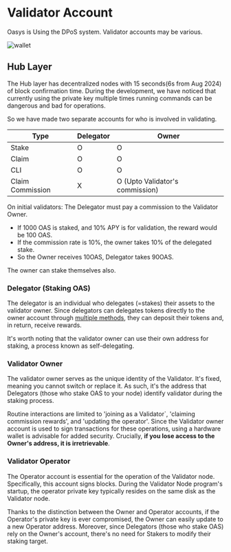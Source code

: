 ---
---

# Validator Account

<!-- TRANSLATE: Not sure what is meant by 'Validator accounts may be various' -->
Oasys is Using the DPoS system. Validator accounts may be various.

![wallet](/img/docs/techdocs/validator/wallet.png)

## Hub Layer

The Hub layer has decentralized nodes with 15 seconds(6s from Aug 2024) of block confirmation time. During the development, we have noticed that currently using the private key multiple times running commands can be dangerous and bad for operations.

So we have made two separate accounts for who is involved in validating.


| Type | Delegator | Owner |
|-----------|-----------|-----------|
| Stake| O | O |
| Claim | O | O |
| CLI | O | O |
| Claim Commission | X | O (Upto Validator's commission) |

On initial validators: The Delegator must pay a commission to the Validator Owner.
- If 1000 OAS is staked, and 10% APY is for validation, the reward would be 100 OAS.
- If the commission rate is 10%, the owner takes 10% of the delegated stake.
- So the Owner receives 10OAS, Delegator takes 90OAS.

The owner can stake themselves also.

### Delegator (Staking OAS)
The delegator is an individual who delegates (=stakes) their assets to the validator owner. Since delegators can delegates tokens directly to the owner account through [multiple methods](/docs/staking/stake-oasys/1-1-stake), they can deposit their tokens and, in return, receive rewards.

It's worth noting that the validator owner can use their own address for staking, a process known as self-delegating.

### Validator Owner
The validator owner serves as the unique identity of the Validator. It's fixed, meaning you cannot switch or replace it. As such, it's the address that Delegators (those who stake OAS to your node) identify validator during the staking process.

Routine interactions are limited to 'joining as a Validator`, 'claiming commission rewards', and 'updating the operator'. Since the Validator owner account is used to sign transactions for these operations, using a hardware wallet is advisable for added security. Crucially, **if you lose access to the Owner's address, it is irretrievable**.

### Validator Operator
The Operator account is essential for the operation of the Validator node. Specifically, this account signs blocks. During the Validator Node program's startup, the operator private key typically resides on the same disk as the Validator node.

Thanks to the distinction between the Owner and Operator accounts, if the Operator's private key is ever compromised, the Owner can easily update to a new Operator address. Moreover, since Delegators (those who stake OAS) rely on the Owner's account, there's no need for Stakers to modify their staking target.
